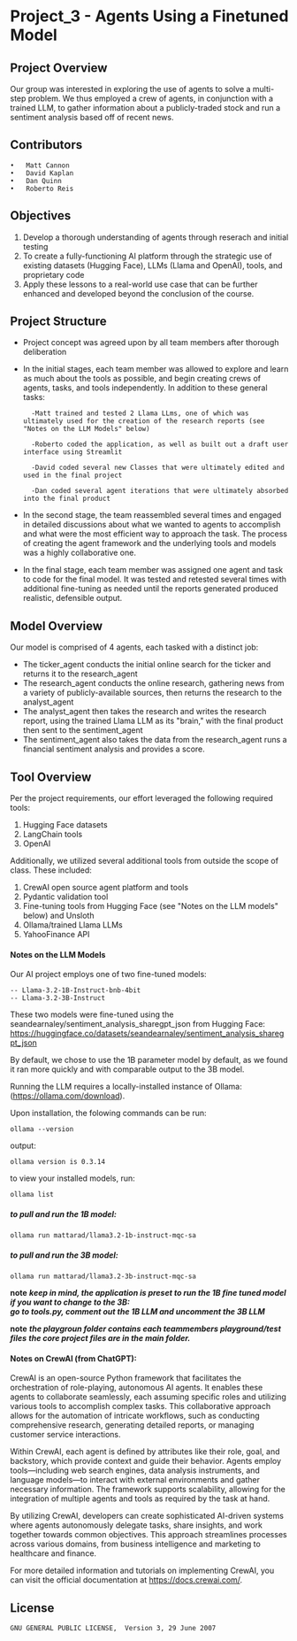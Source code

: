 # Project_3 - Agents Using a Finetuned Model

## Project Overview

Our group was interested in exploring the use of agents to solve a multi-step problem. We thus employed a crew of agents, in conjunction with a trained LLM, to gather information about a publicly-traded stock and run a sentiment analysis based off of recent news.

## Contributors
	•	Matt Cannon
	•	David Kaplan
	•	Dan Quinn
	•	Roberto Reis

## Objectives
1. Develop a thorough understanding of agents through reserach and initial testing
2. To create a fully-functioning AI platform through the strategic use of existing datasets (Hugging Face), LLMs (Llama and OpenAI), tools, and proprietary code
3. Apply these lessons to a real-world use case that can be further enhanced and developed beyond the conclusion of the course.

## Project Structure
- Project concept was agreed upon by all team members after thorough deliberation

- In the initial stages, each team member was allowed to explore and learn as much about the tools as possible, and begin creating crews of agents, tasks, and tools independently. In addition to these general tasks:
        
        -Matt trained and tested 2 Llama LLms, one of which was ultimately used for the creation of the research reports (see "Notes on the LLM Models" below)

        -Roberto coded the application, as well as built out a draft user interface using Streamlit

        -David coded several new Classes that were ultimately edited and used in the final project

        -Dan coded several agent iterations that were ultimately absorbed into the final product

- In the second stage, the team reassembled several times and engaged in detailed discussions about what we wanted to agents to accomplish and what were the most efficient way to approach the task. The process of creating the agent framework and the underlying tools and models was a highly collaborative one.

- In the final stage, each team member was assigned one agent and task to code for the final model. It was tested and retested several times with additional fine-tuning as needed until the reports generated produced realistic, defensible output.


## Model Overview

Our model is comprised of 4 agents, each tasked with a distinct job:

- The ticker_agent conducts the initial online search for the ticker and returns it to the research_agent
- The research_agent conducts the online research, gathering news from a variety of publicly-available sources, then returns the research to the analyst_agent
- The analyst_agent then takes the research and writes the research report, using the trained Llama LLM as its "brain," with the final product then sent to the sentiment_agent
- The sentiment_agent also takes the data from the research_agent runs a financial sentiment analysis and provides a score.

## Tool Overview
Per the project requirements, our effort leveraged the following required tools:

1. Hugging Face datasets
2. LangChain tools
3. OpenAI

Additionally, we utilized several additional tools from outside the scope of class. These included:

1. CrewAI open source agent platform and tools
2. Pydantic validation tool
3. Fine-tuning tools from Hugging Face (see "Notes on the LLM models" below) and Unsloth
4. Ollama/trained Llama LLMs
5. YahooFinance API

#### Notes on the LLM Models
Our AI project employs one of two fine-tuned models:

    -- Llama-3.2-1B-Instruct-bnb-4bit
    -- Llama-3.2-3B-Instruct

These two models were fine-tuned using the seandearnaley/sentiment_analysis_sharegpt_json from Hugging Face: https://huggingface.co/datasets/seandearnaley/sentiment_analysis_sharegpt_json

By default, we chose to use the 1B parameter model by default, as we found it ran more quickly and with comparable output to the 3B model.

Running the LLM requires a locally-installed instance of Ollama: (https://ollama.com/download).

Upon installation, the folowing commands can be run:

```terminal
ollama --version
```

output:

```terminal
ollama version is 0.3.14
```

to view your installed models, run:

```terminal
ollama list
```

##### to pull and run the 1B model:

```terminal
ollama run mattarad/llama3.2-1b-instruct-mqc-sa
```

##### to pull and run the 3B model:

```terminal
ollama run mattarad/llama3.2-3b-instruct-mqc-sa
```

**note**
**_keep in mind, the application is preset to run the 1B fine tuned model_**  
**_if you want to change to the 3B:_**  
**_go to tools.py, comment out the 1B LLM and uncomment the 3B LLM_**

**note**
**_the playgroun folder contains each teammembers playground/test files_**
**_the core project files are in the main folder._**

#### Notes on CrewAI (from ChatGPT):

CrewAI is an open-source Python framework that facilitates the orchestration of role-playing, autonomous AI agents. It enables these agents to collaborate seamlessly, each assuming specific roles and utilizing various tools to accomplish complex tasks. This collaborative approach allows for the automation of intricate workflows, such as conducting comprehensive research, generating detailed reports, or managing customer service interactions.

Within CrewAI, each agent is defined by attributes like their role, goal, and backstory, which provide context and guide their behavior. Agents employ tools—including web search engines, data analysis instruments, and language models—to interact with external environments and gather necessary information. The framework supports scalability, allowing for the integration of multiple agents and tools as required by the task at hand.

By utilizing CrewAI, developers can create sophisticated AI-driven systems where agents autonomously delegate tasks, share insights, and work together towards common objectives. This approach streamlines processes across various domains, from business intelligence and marketing to healthcare and finance.

For more detailed information and tutorials on implementing CrewAI, you can visit the official documentation at https://docs.crewai.com/.



## License
	GNU GENERAL PUBLIC LICENSE,  Version 3, 29 June 2007
